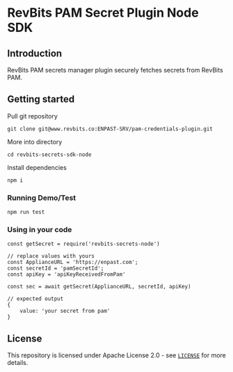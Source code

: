 # RevBits PAM Secret Plugin Node SDK

## Introduction

RevBits PAM secrets manager plugin securely fetches secrets from RevBits PAM.

## Getting started

Pull git repository

```
git clone git@www.revbits.co:ENPAST-SRV/pam-credentials-plugin.git
```

More into directory
```
cd revbits-secrets-sdk-node
```

Install dependencies
```
npm i
```

### Running Demo/Test

```
npm run test
```

### Using in your code

```node
const getSecret = require('revbits-secrets-node')

// replace values with yours
const ApplianceURL = 'https://enpast.com';
const secretId = 'pamSecretId';
const apiKey = 'apiKeyReceivedFromPam'

const sec = await getSecret(ApplianceURL, secretId, apiKey)

// expected output
{
    value: 'your secret from pam'
}
```


## License

This repository is licensed under Apache License 2.0 - see [`LICENSE`](../LICENSE.md) for more details.
